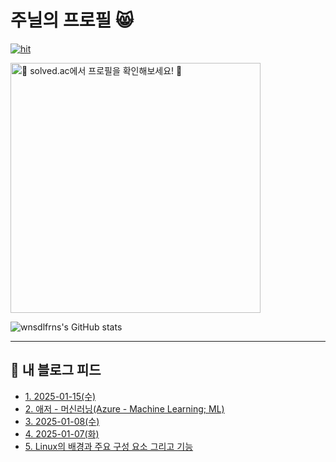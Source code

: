 # 주닐의 프로필 😸

<!-- 깃허브 Metrics -->
<!-- [<img align="right" width="400" src="./main_files/general_metrics.svg" title="📊 lowlighter/metrics로 생성한 깃허브 통계입니다! 📊">](#)  -->

[![hit](https://hits.seeyoufarm.com/api/count/incr/badge.svg?url=https%3A%2F%2Fgithub.com%2Fwnsdlfrns%2F&count_bg=%2379C83D&title_bg=%23555555&icon=&icon_color=%23E7E7E7&title=hit&edge_flat=false)](https://hits.seeyoufarm.com)

[<img width="400" src="https://mazassumnida.wtf/api/v2/generate_badge?boj=jl92" title="🪪 solved.ac에서 프로필을 확인해보세요! 🪪">](https://solved.ac/jl92)

![wnsdlfrns's GitHub stats](https://github-readme-stats.vercel.app/api?username=wnsdlfrns&show_icons=true&theme=tokyonight)

***
## 📕 내 블로그 피드
<ul><li><a href='https://jl92.tistory.com/11' target='_blank'>1. 2025-01-15(수)</a></li><li><a href='https://jl92.tistory.com/9' target='_blank'>2. 애저 - 머신러닝(Azure - Machine Learning; ML)</a></li><li><a href='https://jl92.tistory.com/8' target='_blank'>3. 2025-01-08(수)</a></li><li><a href='https://jl92.tistory.com/7' target='_blank'>4. 2025-01-07(화)</a></li><li><a href='https://jl92.tistory.com/5' target='_blank'>5. Linux의 배경과 주요 구성 요소 그리고 기능</a></li></ul>